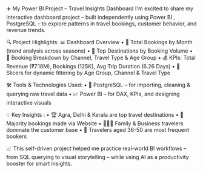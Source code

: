 ✈️ My Power BI Project – Travel Insights Dashboard
I'm excited to share my interactive dashboard project – built independently using Power BI , PostgreSQL – to explore patterns in travel bookings, customer behavior, and revenue trends.

🔍 Project Highlights:
📊 Dashboard Overview
 • 📅 Total Bookings by Month (trend analysis across seasons)
 • 📍 Top Destinations by Booking Volume
 • 🧳 Booking Breakdown by Channel, Travel Type & Age Group
 • 💰 KPIs: Total Revenue (₹7.18M), Bookings (125K), Avg Trip Duration (6.26 Days)
 • 🎯 Slicers for dynamic filtering by Age Group, Channel & Travel Type

🛠️ Tools & Technologies Used:
• 🐘 PostgreSQL – for importing, cleaning & querying raw travel data
 • 📈 Power BI – for DAX, KPIs, and designing interactive visuals

💡 Key Insights :
• 🏆 Agra, Delhi & Kerala are top travel destinations
 • 📱 Majority bookings made via Website
 • 👨‍👩‍👧 Family & Business travelers dominate the customer base
 • 🎯 Travelers aged 36-50 are most frequent bookers

📈 This self-driven project helped me practice real-world BI workflows – from SQL querying to visual storytelling – while using AI as a productivity booster for smart insights.
